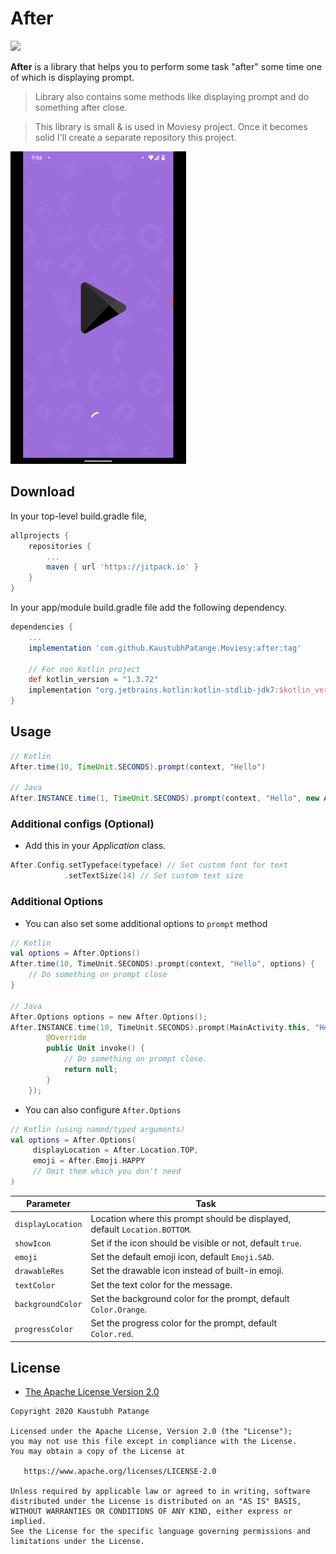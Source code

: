 # After

[![](https://jitpack.io/v/KaustubhPatange/Moviesy.svg)](https://jitpack.io/#KaustubhPatange/Moviesy)

**After** is a library that helps you to perform some task "after" some time one of which is displaying prompt.

> Library also contains some methods like displaying prompt and do something after close.

> This library is small & is used in Moviesy project. Once it becomes solid I'll create a separate repository this project.

<img height="500px" src="art/screen.gif"/>

## Download

In your top-level build.gradle file,

```gradle
allprojects {
    repositories {
        ...
        maven { url 'https://jitpack.io' }
    }
}
```

In your app/module build.gradle file add the following dependency.

```gradle
dependencies {
    ...
    implementation 'com.github.KaustubhPatange.Moviesy:after:tag'

    // For non Kotlin project
    def kotlin_version = "1.3.72"
    implementation "org.jetbrains.kotlin:kotlin-stdlib-jdk7:$kotlin_version"
}
```

## Usage

```java
// Kotlin
After.time(10, TimeUnit.SECONDS).prompt(context, "Hello")

// Java
After.INSTANCE.time(1, TimeUnit.SECONDS).prompt(context, "Hello", new After.Options(), null);
```

### Additional configs (Optional)

- Add this in your _Application_ class.

```kotlin
After.Config.setTypeface(typeface) // Set custom font for text
            .setTextSize(14) // Set custom text size
```

### Additional Options

- You can also set some additional options to `prompt` method

```kotlin
// Kotlin
val options = After.Options()
After.time(10, TimeUnit.SECONDS).prompt(context, "Hello", options) {
    // Do something on prompt close
}

// Java
After.Options options = new After.Options();
After.INSTANCE.time(10, TimeUnit.SECONDS).prompt(MainActivity.this, "Hello", new After.Options(), new Function0<Unit>() {
        @Override
        public Unit invoke() {
            // Do something on prompt close.
            return null;
        }
    });
```

- You can also configure `After.Options`

```kotlin
// Kotlin (using named/typed arguments)
val options = After.Options(
     displayLocation = After.Location.TOP,
     emoji = After.Emoji.HAPPY
     // Omit them which you don't need
)
```

| Parameter         | Task                                                                       |
| ----------------- | -------------------------------------------------------------------------- |
| `displayLocation` | Location where this prompt should be displayed, default `Location.BOTTOM`. |
| `showIcon`        | Set if the icon should be visible or not, default `true`.                  |
| `emoji`           | Set the default emoji icon, default `Emoji.SAD`.                           |
| `drawableRes`     | Set the drawable icon instead of built-in emoji.                           |
| `textColor`       | Set the text color for the message.                                        |
| `backgroundColor` | Set the background color for the prompt, default `Color.Orange`.           |
| `progressColor`   | Set the progress color for the prompt, default `Color.red`.                |

## License

- [The Apache License Version 2.0](https://www.apache.org/licenses/LICENSE-2.0.txt)

```
Copyright 2020 Kaustubh Patange

Licensed under the Apache License, Version 2.0 (the "License");
you may not use this file except in compliance with the License.
You may obtain a copy of the License at

   https://www.apache.org/licenses/LICENSE-2.0

Unless required by applicable law or agreed to in writing, software
distributed under the License is distributed on an "AS IS" BASIS,
WITHOUT WARRANTIES OR CONDITIONS OF ANY KIND, either express or implied.
See the License for the specific language governing permissions and
limitations under the License.
```
